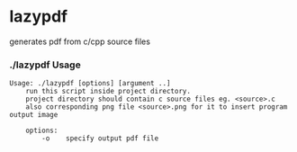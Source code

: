 # lazypdf
generates pdf from c/cpp source files

### ./lazypdf Usage
```
Usage: ./lazypdf [options] [argument ..]
    run this script inside project directory.
    project directory should contain c source files eg. <source>.c
    also corresponding png file <source>.png for it to insert program output image

    options:
        -o    specify output pdf file
```
